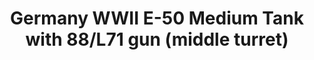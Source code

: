 ---
layout: product
title: "Germany WWII E-50 Medium Tank with 88/L71 gun (middle turret)"
price: "1800" 
desc: "Maketa"
img_path: "/assets/img/UA72074.jpg"
brand: "N/A"
available: false
special_offer: false
new: false
soon: false
cat: "010000"
subcat: "013300"
subsubcat: "0N/A"
sifra: "UA72074"
popular: true
---